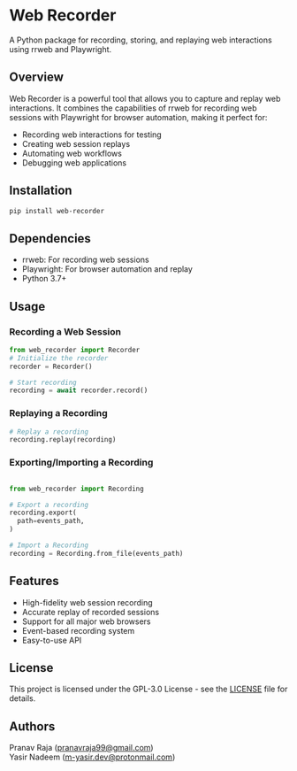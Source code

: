 # Web Recorder

A Python package for recording, storing, and replaying web interactions using rrweb and Playwright.

## Overview

Web Recorder is a powerful tool that allows you to capture and replay web interactions. It combines the capabilities of rrweb for recording web sessions with Playwright for browser automation, making it perfect for:
- Recording web interactions for testing
- Creating web session replays
- Automating web workflows
- Debugging web applications

## Installation

```bash
pip install web-recorder
```

## Dependencies

- rrweb: For recording web sessions
- Playwright: For browser automation and replay
- Python 3.7+

## Usage

### Recording a Web Session

```python
from web_recorder import Recorder
# Initialize the recorder
recorder = Recorder()

# Start recording
recording = await recorder.record()

```

### Replaying a Recording

```python
# Replay a recording
recording.replay(recording)
```

### Exporting/Importing a Recording

```python

from web_recorder import Recording

# Export a recording
recording.export(
  path=events_path,
)

# Import a Recording
recording = Recording.from_file(events_path)
```

## Features

- High-fidelity web session recording
- Accurate replay of recorded sessions
- Support for all major web browsers
- Event-based recording system
- Easy-to-use API

## License

This project is licensed under the GPL-3.0 License - see the [LICENSE](LICENSE) file for details.

## Authors

Pranav Raja (pranavraja99@gmail.com)  
Yasir Nadeem (m-yasir.dev@protonmail.com)


